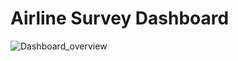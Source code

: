 # Airline Survey Dashboard
![Dashboard_overview](https://github.com/user-attachments/assets/83266bec-342e-4aa7-a67d-27e5652d7b71)
